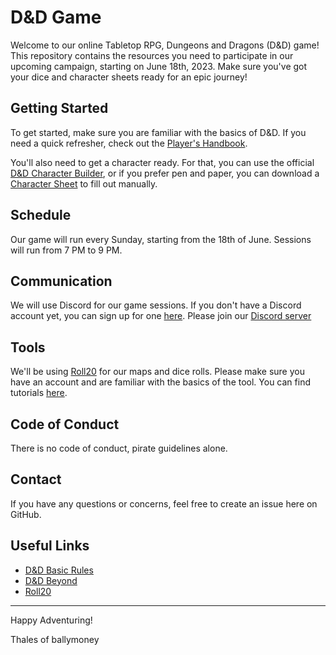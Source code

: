 # D&D Game 

Welcome to our online Tabletop RPG, Dungeons and Dragons (D&D) game! This repository contains the resources you need to participate in our upcoming campaign, starting on June 18th, 2023. Make sure you've got your dice and character sheets ready for an epic journey!

## Getting Started

To get started, make sure you are familiar with the basics of D&D. If you need a quick refresher, check out the [Player's Handbook](https://dnd.wizards.com/products/tabletop-games/rpg-products/rpg_playershandbook).

You'll also need to get a character ready. For that, you can use the official [D&D Character Builder](https://www.dndbeyond.com/characters/builder#/), or if you prefer pen and paper, you can download a [Character Sheet](https://dnd.wizards.com/charactersheets) to fill out manually.

## Schedule

Our game will run every Sunday, starting from the 18th of June. Sessions will run from 7 PM to 9 PM. 

## Communication

We will use Discord for our game sessions. If you don't have a Discord account yet, you can sign up for one [here](https://discord.com/register). Please join our [Discord server](https://discord.gg/JKrPejPg)
## Tools

We'll be using [Roll20](https://roll20.net/) for our maps and dice rolls. Please make sure you have an account and are familiar with the basics of the tool. You can find tutorials [here](https://roll20.zendesk.com/hc/en-us/categories/360002582973-Getting-Started).

## Code of Conduct

There is no code of conduct, pirate guidelines alone. 


## Contact

If you have any questions or concerns, feel free to create an issue here on GitHub.
## Useful Links

- [D&D Basic Rules](https://dnd.wizards.com/articles/features/basicrules)
- [D&D Beyond](https://www.dndbeyond.com/)
- [Roll20](https://roll20.net/)

---
Happy Adventuring!

Thales of ballymoney
